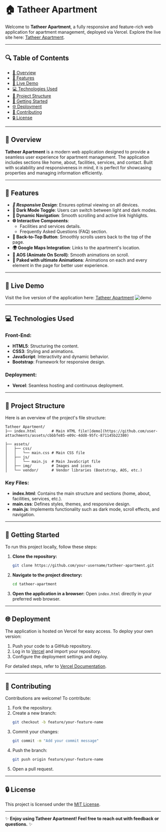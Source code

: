 # 🏠 Tatheer Apartment

Welcome to **Tatheer Apartment**, a fully responsive and feature-rich web application for apartment management, deployed via Vercel. Explore the live site here: [Tatheer Apartment](https://tatheer-apartment.vercel.app/).

---

## 🔍 Table of Contents

- [🔄 Overview](#overview)
- [🛶 Features](#features)
- [🔄 Live Demo](#live-demo)
- [💻 Technologies Used](#technologies-used)
- [📁 Project Structure](#project-structure)
- [🚀 Getting Started](#getting-started)
- [🌐 Deployment](#deployment)
- [💪 Contributing](#contributing)
- [🔒 License](#license)

---

## 🔄 Overview

**Tatheer Apartment** is a modern web application designed to provide a seamless user experience for apartment management. The application includes sections like home, about, facilities, services, and contact. Built with scalability and responsiveness in mind, it is perfect for showcasing properties and managing information efficiently.

---

## 🛶 Features

- ***🔧 Responsive Design***: Ensures optimal viewing on all devices.
- **🌌 Dark Mode Toggle**: Users can switch between light and dark modes.
- **🔄 Dynamic Navigation**: Smooth scrolling and active link highlights.
- **🌐 Interactive Components**:
  - Facilities and services details.
  - Frequently Asked Questions (FAQ) section.
- **🔽 Back-to-Top Button**: Smoothly scrolls users back to the top of the page.
- **🌍 Google Maps Integration**: Links to the apartment's location.
- **📱 AOS (Animate On Scroll)**: Smooth animations on scroll.
- **💨 Paked with ultimate Animations**: Animations on each and every element in the page for better user experience.

---

## 🔄 Live Demo

Visit the live version of the application here: [Tatheer Apartment](https://tatheer-apartment.vercel.app/)
![demo](https://github.com/user-attachments/assets/31a25d76-fdab-47d0-9c1f-084440927048)

---

## 💻 Technologies Used

### Front-End:
- **HTML5**: Structuring the content.
- **CSS3**: Styling and animations.
- **JavaScript**: Interactivity and dynamic behavior.
- **Bootstrap**: Framework for responsive design.

### Deployment:
- **Vercel**: Seamless hosting and continuous deployment.
---

## 📁 Project Structure

Here is an overview of the project's file structure:

```plaintext
Tatheer Apartment/
├── index.html       # Main HTML file![demo](https://github.com/user-attachments/assets/cbbbfe85-e09c-4dd8-95fc-871145b22380)

├── assets/
│   ├── css/
│   │   └── main.css # Main CSS file
│   ├── js/
│   │   └── main.js  # Main JavaScript file
│   ├── img/         # Images and icons
│   └── vendor/      # Vendor libraries (Bootstrap, AOS, etc.)
```

### Key Files:
- **index.html**: Contains the main structure and sections (home, about, facilities, services, etc.).
- **main.css**: Defines styles, themes, and responsive design.
- **main.js**: Implements functionality such as dark mode, scroll effects, and navigation.

---

## 🚀 Getting Started

To run this project locally, follow these steps:

1. **Clone the repository:**
   ```bash
   git clone https://github.com/your-username/tatheer-apartment.git
   ```

2. **Navigate to the project directory:**
   ```bash
   cd tatheer-apartment
   ```

3. **Open the application in a browser:**
   Open `index.html` directly in your preferred web browser.

---

## 🌐 Deployment

The application is hosted on Vercel for easy access. To deploy your own version:

1. Push your code to a GitHub repository.
2. Log in to [Vercel](https://vercel.com/) and import your repository.
3. Configure the deployment settings and deploy.

For detailed steps, refer to [Vercel Documentation](https://vercel.com/docs).

---

## 💪 Contributing

Contributions are welcome! To contribute:

1. Fork the repository.
2. Create a new branch:
   ```bash
   git checkout -b feature/your-feature-name
   ```
3. Commit your changes:
   ```bash
   git commit -m "Add your commit message"
   ```
4. Push the branch:
   ```bash
   git push origin feature/your-feature-name
   ```
5. Open a pull request.

---

## 🔒 License

This project is licensed under the [MIT License](LICENSE).

---

✨ **Enjoy using Tatheer Apartment! Feel free to reach out with feedback or questions.** ✨

